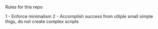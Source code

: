 Rules for this repo

1 - Enforce minimalism
2 - Accomplish success from ultiple small simple thigs, do not create complex scripts
